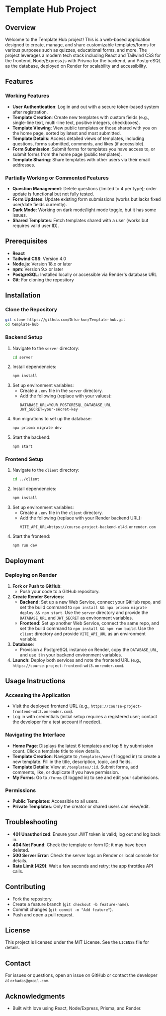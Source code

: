 # Template Hub Project

## Overview

Welcome to the Template Hub project! This is a web-based application designed to create, manage, and share customizable templates/forms for various purposes such as quizzes, educational forms, and more. The project leverages a modern tech stack including React and Tailwind CSS for the frontend, Node/Express.js with Prisma for the backend, and PostgreSQL as the database, deployed on Render for scalability and accessibility.

## Features

### Working Features
- **User Authentication**: Log in and out with a secure token-based system after registration.
- **Template Creation**: Create new templates with custom fields (e.g., single-line text, multi-line text, positive integers, checkboxes).
- **Template Viewing**: View public templates or those shared with you on the home page, sorted by latest and most submitted.
- **Template Details**: Access detailed views of templates, including questions, forms submitted, comments, and likes (if accessible).
- **Form Submission**: Submit forms for templates you have access to, or submit forms from the home page (public templates).
- **Template Sharing**: Share templates with other users via their email addresses.

### Partially Working or Commented Features
- **Question Management**: Delete questions (limited to 4 per type); order update is functional but not fully tested.
- **Form Updates**: Update existing form submissions (works but lacks fixed user/date fields currently).
- **Dark Mode**: Working on dark mode/light mode toggle, but it has some issues.
- **Shared Templates**: Fetch templates shared with a user (works but requires valid user ID).

## Prerequisites

- **React**
- **Tailwind CSS**: Version 4.0
- **Node.js**: Version 18.x or later
- **npm**: Version 9.x or later
- **PostgreSQL**: Installed locally or accessible via Render's database URL
- **Git**: For cloning the repository

## Installation

### Clone the Repository
```bash
git clone https://github.com/Orka-kun/Template-hub.git
cd template-hub
```

### Backend Setup
1. Navigate to the `server` directory:
   ```bash
   cd server
   ```
2. Install dependencies:
   ```bash
   npm install
   ```
3. Set up environment variables:
   - Create a `.env` file in the `server` directory.
   - Add the following (replace with your values):
     ```
     DATABASE_URL=YOUR_POSTGRESQL_DATABASE_URL
     JWT_SECRET=your-secret-key
     ```
4. Run migrations to set up the database:
   ```bash
   npx prisma migrate dev
   ```
5. Start the backend:
   ```bash
   npm start
   ```

### Frontend Setup
1. Navigate to the `client` directory:
   ```bash
   cd ../client
   ```
2. Install dependencies:
   ```bash
   npm install
   ```
3. Set up environment variables:
   - Create a `.env` file in the `client` directory.
   - Add the following (replace with your Render backend URL):
     ```
     VITE_API_URL=https://course-project-backend-el4d.onrender.com
     ```
4. Start the frontend:
   ```bash
   npm run dev
   ```

## Deployment

### Deploying on Render
1. **Fork or Push to GitHub**:
   - Push your code to a GitHub repository.
2. **Create Render Services**:
   - **Backend**: Set up a new Web Service, connect your GitHub repo, and set the build command to `npm install && npx prisma migrate deploy && npm start`. Use the `server` directory and provide the `DATABASE_URL` and `JWT_SECRET` as environment variables.
   - **Frontend**: Set up another Web Service, connect the same repo, and set the build command to `npm install && npm run build`. Use the `client` directory and provide `VITE_API_URL` as an environment variable.
3. **Database**:
   - Provision a PostgreSQL instance on Render, copy the `DATABASE_URL`, and use it in your backend environment variables.
4. **Launch**: Deploy both services and note the frontend URL (e.g., `https://course-project-frontend-wdt3.onrender.com`).

## Usage Instructions

### Accessing the Application
- Visit the deployed frontend URL (e.g., `https://course-project-frontend-wdt3.onrender.com`).
- Log in with credentials (initial setup requires a registered user; contact the developer for a test account if needed).

### Navigating the Interface
- **Home Page**: Displays the latest 6 templates and top 5 by submission count. Click a template title to view details.
- **Template Creation**: Navigate to `/templates/new` (if logged in) to create a new template. Fill in the title, description, topic, and fields.
- **Template Details**: View at `/templates/:id`. Submit forms, add comments, like, or duplicate if you have permission.
- **My Forms**: Go to `/forms` (if logged in) to see and edit your submissions.

### Permissions
- **Public Templates**: Accessible to all users.
- **Private Templates**: Only the creator or shared users can view/edit.

## Troubleshooting
- **401 Unauthorized**: Ensure your JWT token is valid; log out and log back in.
- **404 Not Found**: Check the template or form ID; it may have been deleted.
- **500 Server Error**: Check the server logs on Render or local console for details.
- **Rate Limit (429)**: Wait a few seconds and retry; the app throttles API calls.

## Contributing
- Fork the repository.
- Create a feature branch (`git checkout -b feature-name`).
- Commit changes (`git commit -m "Add feature"`).
- Push and open a pull request.

## License
This project is licensed under the MIT License. See the `LICENSE` file for details.

## Contact
For issues or questions, open an issue on GitHub or contact the developer at `orkadas@gmail.com`.

## Acknowledgments
- Built with love using React, Node/Express, Prisma, and Render.

